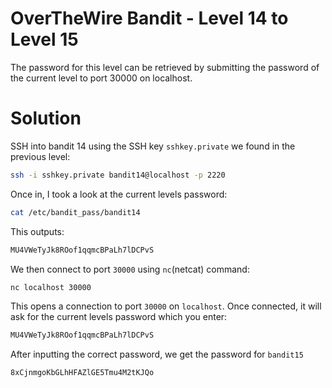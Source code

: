 # OverTheWire Bandit - Level 14 to Level 15
The password for this level can be retrieved by submitting the password of the current level to port 30000 on localhost.
# Solution
SSH into bandit 14 using the SSH key `sshkey.private` we found in the previous level:
```bash
ssh -i sshkey.private bandit14@localhost -p 2220
```
Once in, I took a look at the current levels password:
```bash
cat /etc/bandit_pass/bandit14
```
This outputs:
```bash
MU4VWeTyJk8ROof1qqmcBPaLh7lDCPvS
```

We then connect to port `30000` using `nc`(netcat) command:
```bash
nc localhost 30000
```
This opens a connection to port `30000` on `localhost`. Once connected, it will ask for the current levels password which you enter:

```bash
MU4VWeTyJk8ROof1qqmcBPaLh7lDCPvS
```

After inputting the correct password, we get the password for `bandit15`
```bash
8xCjnmgoKbGLhHFAZlGE5Tmu4M2tKJQo
```
